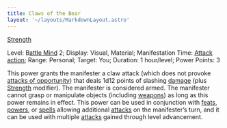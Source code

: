 ```yaml
---
title: Claws of the Bear
layout: '~/layouts/MarkdownLayout.astro'
---
```

[Strength](/modern.d20.srd/basics/ability.scores)

Level: B[attle Mind](/modern.d20.srd/classes/advanced/battle.mind) 2; Display:
Visual, Material; Manifestation Time: [Attack action](/modern.d20.srd/combat/attack.actions); Range: Personal; Target: You;
Duration: 1 hour/level; Power Points: 3

This power grants the manifester a claw attack (which does not provoke
[attacks of opportunity](/modern.d20.srd/combat/attacks.of.opportunity)) that
deals 1d12 points of slashing [damage](/modern.d20.srd/combat/damage) (plus
[Strength](/modern.d20.srd/basics/ability.scores) modifier). The manifester is
considered armed. The manifester cannot grasp or manipulate objects (including
[weapons](/modern.d20.srd/equipment/equipment.weapons)) as long as this power
remains in effect. This power can be used in conjunction with
[feats](/modern.d20.srd/feats), [powers](/modern.d20.srd/psionics), or
[spells](/modern.d20.srd/fx) allowing additional
[attacks](/modern.d20.srd/combat/attack.roll) on the manifester’s turn, and it
can be used with multiple [attacks](/modern.d20.srd/combat/attack.roll) gained
through level advancement.

